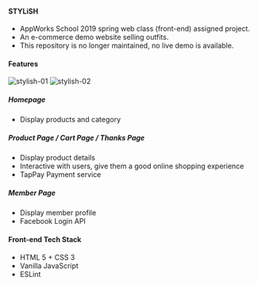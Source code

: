 #### STYLiSH
- AppWorks School 2019 spring web class (front-end) assigned project.
- An e-commerce demo website selling outfits.
- This repository is no longer maintained, no live demo is available.

#### Features
![stylish-01](https://github.com/chiyu144/stylish/assets/45845170/184fe536-65ff-4bdc-a06d-530435d2c248)
![stylish-02](https://github.com/chiyu144/stylish/assets/45845170/d8370620-df02-4e76-baee-610c42b174ac)

##### Homepage
- Display products and category

##### Product Page / Cart Page / Thanks Page
- Display product details
- Interactive with users, give them a good online shopping experience
- TapPay Payment service

##### Member Page
- Display member profile
- Facebook Login API

#### Front-end Tech Stack
- HTML 5 + CSS 3
- Vanilla JavaScript
- ESLint
